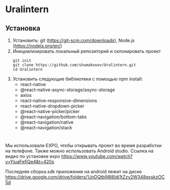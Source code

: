 # Uralintern

## Установка
1. Установить: git (https://git-scm.com/downloads), Node.js (https://nodejs.org/en/)
2. Инициализировать локальный репозиторий и склонировать проект
    ```
    git init
    git clone https://github.com/shumakooov/Uralintern.git
    cd Uralintern
    ```
3. Установить следующие библиотеки с помощью npm install:
    * react-native
    * @react-native-async-storage/async-storage
    * axios
    * react-native-responsive-dimensions
    * react-native-dropdown-picker
    * @react-native-picker/picker
    * @react-navigation/bottom-tabs
    * @react-navigation/native
    * @react-navigation/stack
  
#

Мы использовали EXPO, чтобы открывать проект во время разработки на телефоне. Также можно использовать Android studio.
Ссылка на видео по установке expo https://www.youtube.com/watch?v=YjuaFefiQe4&t=420s

Последняя сборка.sdk приложения на android лежит на диске https://drive.google.com/drive/folders/1JnDQtb98I6ldj1tZzy2W348exskzOC5d

